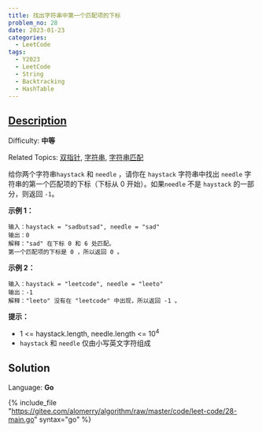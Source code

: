 ```yaml
---
title: 找出字符串中第一个匹配项的下标
problem_no: 28
date: 2023-01-23
categories:
  - LeetCode
tags:
  - Y2023
  - LeetCode
  - String
  - Backtracking
  - HashTable
---
```


## [Description](https://leetcode.cn/problems/find-the-index-of-the-first-occurrence-in-a-string/)

Difficulty: **中等**

Related Topics: [双指针](https://leetcode.cn/tag/two-pointers/), [字符串](https://leetcode.cn/tag/string/), [字符串匹配](https://leetcode.cn/tag/string-matching/)


给你两个字符串`haystack` 和 `needle` ，请你在 `haystack` 字符串中找出 `needle` 字符串的第一个匹配项的下标（下标从 0 开始）。如果`needle` 不是 `haystack` 的一部分，则返回 `-1`。

**示例 1：**

```
输入：haystack = "sadbutsad", needle = "sad"
输出：0
解释："sad" 在下标 0 和 6 处匹配。
第一个匹配项的下标是 0 ，所以返回 0 。
```

**示例 2：**

```
输入：haystack = "leetcode", needle = "leeto"
输出：-1
解释："leeto" 没有在 "leetcode" 中出现，所以返回 -1 。
```

**提示：**

*   1 <= haystack.length, needle.length <= 10<sup>4</sup>
*   `haystack` 和 `needle` 仅由小写英文字符组成


## Solution

Language: **Go**

{% include_file "https://gitee.com/alomerry/algorithm/raw/master/code/leet-code/28-main.go" syntax="go" %}
